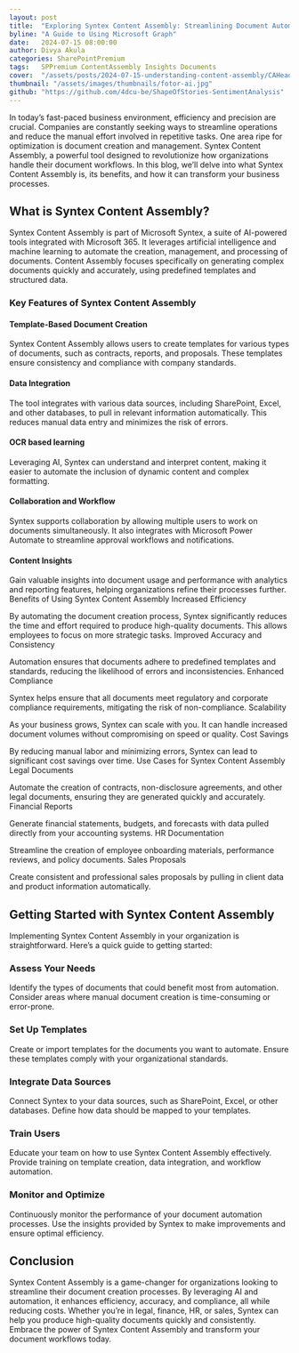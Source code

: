 ```yaml
---
layout: post
title:  "Exploring Syntex Content Assembly: Streamlining Document Automation"
byline: "A Guide to Using Microsoft Graph"
date:   2024-07-15 08:00:00
author: Divya Akula
categories: SharePointPremium
tags:	SPPremium ContentAssembly Insights Documents 
cover:  "/assets/posts/2024-07-15-understanding-content-assembly/CAHeader.jpeg"
thumbnail: "/assets/images/thumbnails/fotor-ai.jpg"
github: "https://github.com/4dcu-be/ShapeOfStories-SentimentAnalysis"
---
```



In today’s fast-paced business environment, efficiency and precision are crucial. Companies are constantly seeking ways to streamline operations and reduce the manual effort involved in repetitive tasks. One area ripe for optimization is document creation and management.  Syntex Content Assembly, a powerful tool designed to revolutionize how organizations handle their document workflows. In this blog, we’ll delve into what Syntex Content Assembly is, its benefits, and how it can transform your business processes.

## What is Syntex Content Assembly?

Syntex Content Assembly is part of Microsoft Syntex, a suite of AI-powered tools integrated with Microsoft 365. It leverages artificial intelligence and machine learning to automate the creation, management, and processing of documents. Content Assembly focuses specifically on generating complex documents quickly and accurately, using predefined templates and structured data.

### Key Features of Syntex Content Assembly

#### Template-Based Document Creation

Syntex Content Assembly allows users to create templates for various types of documents, such as contracts, reports, and proposals. These templates ensure consistency and compliance with company standards.

#### Data Integration

The tool integrates with various data sources, including SharePoint, Excel, and other databases, to pull in relevant information automatically. This reduces manual data entry and minimizes the risk of errors.

#### OCR based learning

Leveraging AI, Syntex can understand and interpret content, making it easier to automate the inclusion of dynamic content and complex formatting.

#### Collaboration and Workflow

Syntex supports collaboration by allowing multiple users to work on documents simultaneously. It also integrates with Microsoft Power Automate to streamline approval workflows and notifications.


#### Content Insights

Gain valuable insights into document usage and performance with analytics and reporting features, helping organizations refine their processes further.
Benefits of Using Syntex Content Assembly
Increased Efficiency

By automating the document creation process, Syntex significantly reduces the time and effort required to produce high-quality documents. This allows employees to focus on more strategic tasks.
Improved Accuracy and Consistency

Automation ensures that documents adhere to predefined templates and standards, reducing the likelihood of errors and inconsistencies.
Enhanced Compliance

Syntex helps ensure that all documents meet regulatory and corporate compliance requirements, mitigating the risk of non-compliance.
Scalability

As your business grows, Syntex can scale with you. It can handle increased document volumes without compromising on speed or quality.
Cost Savings

By reducing manual labor and minimizing errors, Syntex can lead to significant cost savings over time.
Use Cases for Syntex Content Assembly
Legal Documents

Automate the creation of contracts, non-disclosure agreements, and other legal documents, ensuring they are generated quickly and accurately.
Financial Reports

Generate financial statements, budgets, and forecasts with data pulled directly from your accounting systems.
HR Documentation

Streamline the creation of employee onboarding materials, performance reviews, and policy documents.
Sales Proposals

Create consistent and professional sales proposals by pulling in client data and product information automatically.

## Getting Started with Syntex Content Assembly
Implementing Syntex Content Assembly in your organization is straightforward. Here’s a quick guide to getting started:

### Assess Your Needs

Identify the types of documents that could benefit most from automation. Consider areas where manual document creation is time-consuming or error-prone.

### Set Up Templates

Create or import templates for the documents you want to automate. Ensure these templates comply with your organizational standards.

### Integrate Data Sources

Connect Syntex to your data sources, such as SharePoint, Excel, or other databases. Define how data should be mapped to your templates.

### Train Users

Educate your team on how to use Syntex Content Assembly effectively. Provide training on template creation, data integration, and workflow automation.

### Monitor and Optimize

Continuously monitor the performance of your document automation processes. Use the insights provided by Syntex to make improvements and ensure optimal efficiency.

## Conclusion

Syntex Content Assembly is a game-changer for organizations looking to streamline their document creation processes. By leveraging AI and automation, it enhances efficiency, accuracy, and compliance, all while reducing costs. Whether you’re in legal, finance, HR, or sales, Syntex can help you produce high-quality documents quickly and consistently. Embrace the power of Syntex Content Assembly and transform your document workflows today.
